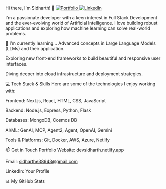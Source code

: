 Hi there, I'm Sidharth! 👋
<a href="https://www.google.com/search?q=https://devsidharth.netlify.app/" target="_blank">
<img src="https://www.google.com/search?q=https://img.shields.io/badge/Portfolio-WebApp-blue%3Fstyle%3Dfor-the-badge%26logo%3Dnetlify" alt="Portfolio">
</a>
<a href="https://www.google.com/search?q=https://www.linkedin.com/in/your-linkedin-username" target="_blank"> <!-- Replace with your LinkedIn URL -->
<img src="https://www.google.com/search?q=https://img.shields.io/badge/LinkedIn-Profile-blue%3Fstyle%3Dfor-the-badge%26logo%3Dlinkedin" alt="LinkedIn">
</a>

I'm a passionate developer with a keen interest in Full Stack Development and the ever-evolving world of Artificial Intelligence. I love building robust applications and exploring how machine learning can solve real-world problems.

🌱 I’m currently learning...
Advanced concepts in Large Language Models (LLMs) and their application.

Exploring new front-end frameworks to build beautiful and responsive user interfaces.

Diving deeper into cloud infrastructure and deployment strategies.

💻 Tech Stack & Skills
Here are some of the technologies I enjoy working with:

Frontend: Next.js, React, HTML, CSS, JavaScript

Backend: Node.js, Express, Python, Flask

Databases: MongoDB, Cosmos DB

AI/ML: GenAI, MCP, Agent2, Agent, OpenAI, Gemini

Tools & Platforms: Git, Docker, AWS, Azure, Netlify

📫 Get in Touch
Portfolio Website: devsidharth.netlify.app

Email: sidharthe38943@gmail.com

LinkedIn: Your Profile 

📊 My GitHub Stats
